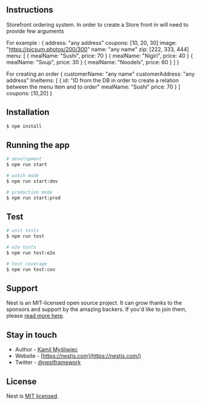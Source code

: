 ## Instructions

Storefront ordering system.
In order to create a Store front in will need to provide few arguments

For example : {
address: "any address"
coupons: [10, 20, 30]
image: "https://picsum.photos/200/300"
name: "any name"
zip: [222, 333, 444]
menu: [
{ mealName: "Sushi", price: 70 }
{ mealName: "Nigiri", price: 40 }
{ mealName: "Soup", price: 30 }
{ mealName: "Noodels", price: 60 }
]
}

For creating an order {
customerName: "any name"
customerAddress: "any address"
lineItems: [
{
id: "ID from the DB in order to create a relation between the menu item and to order"
mealName: "Sushi"
price: 70
}
]
coupons: [10,20]
}

## Installation

```bash
$ npm install
```

## Running the app

```bash
# development
$ npm run start

# watch mode
$ npm run start:dev

# production mode
$ npm run start:prod
```

## Test

```bash
# unit tests
$ npm run test

# e2e tests
$ npm run test:e2e

# test coverage
$ npm run test:cov
```

## Support

Nest is an MIT-licensed open source project. It can grow thanks to the sponsors and support by the amazing backers. If you'd like to join them, please [read more here](https://docs.nestjs.com/support).

## Stay in touch

- Author - [Kamil Myśliwiec](https://kamilmysliwiec.com)
- Website - [https://nestjs.com](https://nestjs.com/)
- Twitter - [@nestframework](https://twitter.com/nestframework)

## License

Nest is [MIT licensed](LICENSE).
